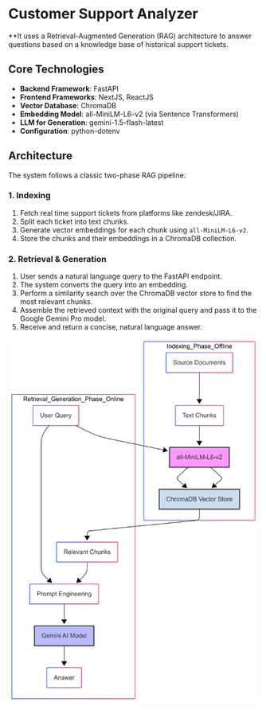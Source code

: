 # Customer Support Analyzer

**It uses a Retrieval-Augmented Generation (RAG) architecture to answer questions based on a knowledge base of historical support tickets.

## Core Technologies

* **Backend Framework**: FastAPI
* **Frontend Frameworks**: NextJS, ReactJS
* **Vector Database**: ChromaDB
* **Embedding Model**: all-MiniLM-L6-v2 (via Sentence Transformers)
* **LLM for Generation**: gemini-1.5-flash-latest
* **Configuration**: python-dotenv

## Architecture

The system follows a classic two-phase RAG pipeline:

### 1. Indexing

1. Fetch real time support tickets from platforms like zendesk/JIRA.
2. Split each ticket into text chunks.
3. Generate vector embeddings for each chunk using `all-MiniLM-L6-v2`.
4. Store the chunks and their embeddings in a ChromaDB collection.

### 2. Retrieval & Generation

1. User sends a natural language query to the FastAPI endpoint.
2. The system converts the query into an embedding.
3. Perform a similarity search over the ChromaDB vector store to find the most relevant chunks.
4. Assemble the retrieved context with the original query and pass it to the Google Gemini Pro model.
5. Receive and return a concise, natural language answer.


![Architecture Diagram](backend/docs/architecture.png)


